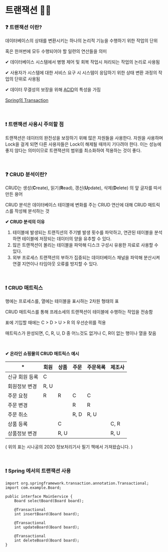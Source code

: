# 트랜잭션 🤹‍♀️

### ❓ 트랜잭션 이란?

데이터베이스의 상태를 변환시키는 하나의 논리적 기능을 수행하기 위한 작업의 단위

혹은 한꺼번에 모두 수행되어야 할 일련의 연산들을 의미

✔ 데이터베이스 시스템에서 병행 제어 및 회복 작업시 처리되는 작업의 논리로 사용됨

✔ 사용자가 시스템에 대한 서비스 요구 시 시스템이 응답하기 위한 상태 변환 과정의 작업의 단위로 사용됨

✔ 데이터 무결성의 보장을 위해 [ACID](https://github.com/hjyeon-n/BE_TIL/blob/master/%EB%8D%B0%EC%9D%B4%ED%84%B0%EB%B2%A0%EC%9D%B4%EC%8A%A4%20%EC%83%81%EC%84%B8%EC%A0%95%EB%B3%B4/ACID.md)의 특성을 가짐 

[Spring의 Transaction](https://github.com/hjyeon-n/BE_TIL/blob/master/Spring%EC%9D%98%20%EC%9D%B4%EA%B2%83%EC%A0%80%EA%B2%83/Transaction%EC%9D%98%20%EC%9D%B4%EA%B2%83%EC%A0%80%EA%B2%83.md)

<br/>

### ❗ 트랜잭션 사용시 주의할 점

트랜잭션은 데이터의 완전성을 보장하기 위해 많은 자원들을 사용한다. 자원을 사용하며 Lock을 걸게 되면 다른 사용자들은 Lock이 해제될 때까지 기다려야 한다. 이는 성능에 좋지 않다는 의미이므로 트랜잭션의 범위를 최소화하여 적용하는 것이 좋다.

<br/>

### ❓ CRUD 분석이란?

CRUD는 생성(**C**reate), 읽기(**R**ead), 갱신(**U**pdate), 삭제(**D**elete) 의 앞 글자를 따서 만든 용어

CRUD 분석은 데이터베이스 테이블에 변화를 주는 CRUD 연산에 대해 CRUD 매트릭스를 작성해 분석하는 것

**✔ CRUD 분석의 이유**

1. 테이블에 발생되는 트랜직션의 주기별 발생 횟수를 파악하고, 연관된 테이블을 분석하면 테이블에 저장되는 데이터의 양을 유추할 수 있다.
2. 많은 트랜잭션이 몰리는 테이블을 파악해 디스크 구성시 유용한 자료로 사용할 수 있다.
3. 외부 프로세스 트랜잭션의 부하가 집중되는 데이터베이스 채널을 파악해 분산시켜 연결 지연이나 타임아웃 오류를 방지할 수 있다.

<br/>

### ❗ CRUD 매트릭스

행에는 프로세스를, 열에는 테이블을 표시하는 2차원 형태의 표

CRUD 매트릭스를 통해 프레소세의 트랜잭션이 테이블에 수행하는 작업을 전송함

표에 기입할 때에는  C > D > U > R 의 우선순위를 적용

매트릭스가 완성되면, C, R, U, D 중 어느것도 없거나 C, R이 없는 행이나 열을 찾음

<br/>

**✔ 온라인 쇼핑몰의 CRUD 매트릭스 예시**

| *              | 회원 | 상품 | 주문 | 주문목록 | 제조사 |
| -------------- | ---- | ---- | ---- | -------- | ------ |
| 신규 회원 등록 | C    |      |      |          |        |
| 회원정보 변경  | R, U |      |      |          |        |
| 주문 요청      | R    | R    | C    | C        |        |
| 주문 변경      |      |      | R    | R        |        |
| 주문 취소      |      |      | R, D | R, U     |        |
| 상품 등록      |      | C    |      |          | C, R   |
| 상품정보 변경  |      | R, U |      |          | R, U   |

( 위의 표는 시나공의  2020 정보처리기사 필기 책에서 가져왔습니다. )

<br/>

### ❗ Spring 에서의 트랜잭션 사용

```
import org.springframework.transaction.annotation.Transactional;
import com.example.Board;

public interface MainService {
	Board selectBoard(Board board);
	
	@Transactional
	int insertBoard(Board board);
	
	@Transactional
	int updateBoard(Board board);
	
	@Transactional
	int deleteBoard(Board board);
}
```

